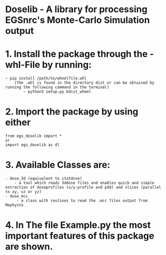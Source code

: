 # Doselib - A library for processing EGSnrc's Monte-Carlo Simulation output 

# 1. Install the package through the -whl-File by running:
	~ pip install /path/to/wheelfile.whl
        (The .whl is found in the directory dist or can be obtained by running the following command in the terminal)
        	~ python3 setup.py bdist_wheel

# 2. Import the package by using either 
	from egs_doselib import * 
	or
	import egs_doselib as dl
	
# 3. Available Classes are:
 	- dose_3d (equivalent to statdose)
		- a tool which reads 3ddose files and enables quick and simple extraction of doseprofiles (x/y-profile and pdd) and slices (parallel to xy, xz or yz)
	- dose_mcc 
		 - a class with routines to read the .mcc files output from Mephysto

# 4. In The file Example.py the most important features of this package are shown.
